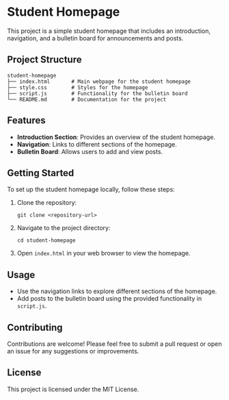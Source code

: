# Student Homepage

This project is a simple student homepage that includes an introduction, navigation, and a bulletin board for announcements and posts.

## Project Structure

```
student-homepage
├── index.html       # Main webpage for the student homepage
├── style.css        # Styles for the homepage
├── script.js        # Functionality for the bulletin board
└── README.md        # Documentation for the project
```

## Features

- **Introduction Section**: Provides an overview of the student homepage.
- **Navigation**: Links to different sections of the homepage.
- **Bulletin Board**: Allows users to add and view posts.

## Getting Started

To set up the student homepage locally, follow these steps:

1. Clone the repository:
   ```
   git clone <repository-url>
   ```

2. Navigate to the project directory:
   ```
   cd student-homepage
   ```

3. Open `index.html` in your web browser to view the homepage.

## Usage

- Use the navigation links to explore different sections of the homepage.
- Add posts to the bulletin board using the provided functionality in `script.js`.

## Contributing

Contributions are welcome! Please feel free to submit a pull request or open an issue for any suggestions or improvements.

## License

This project is licensed under the MIT License.